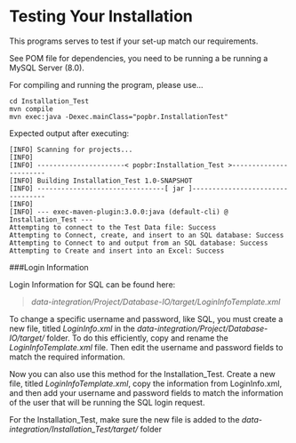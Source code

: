 # Testing Your Installation

This programs serves to test if your set-up match our requirements.

<!--
To work properly, you should be running a MySQL Server (8.0) with a user "DBTestUser" whose password is "wali0e^23". You can edit those information 
-->

See POM file for dependencies, you need to be running a be running a MySQL Server (8.0).

For compiling and running the program, please use...

```
cd Installation_Test
mvn compile
mvn exec:java -Dexec.mainClass="popbr.InstallationTest"
```

Expected output after executing:

```text
[INFO] Scanning for projects...
[INFO] 
[INFO] ----------------------< popbr:Installation_Test >-----------------------
[INFO] Building Installation_Test 1.0-SNAPSHOT
[INFO] --------------------------------[ jar ]---------------------------------
[INFO] 
[INFO] --- exec-maven-plugin:3.0.0:java (default-cli) @ Installation_Test ---
Attempting to connect to the Test Data file: Success
Attempting to Connect, create, and insert to an SQL database: Success
Attempting to Connect to and output from an SQL database: Success
Attempting to Create and insert into an Excel: Success
```

###Login Information

Login Information for SQL can be found here:

>*data-integration/Project/Database-IO/target/LoginInfoTemplate.xml*

To change a specific username and password, like SQL, you must create a new file, titled *LoginInfo.xml* in the *data-integration/Project/Database-IO/target/* folder. To do this efficiently, copy and rename the *LoginInfoTemplate.xml* file. Then edit the username and password fields to match the required information.

Now you can also use this method for the Installation_Test. Create a new file, titled *LoginInfoTemplate.xml*, copy the information from LoginInfo.xml, and then add your username and password fields to match the information of the user that will be running the SQL login request.

For the Installation_Test, make sure the new file is added to the *data-integration/Installation_Test/target/* folder
